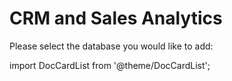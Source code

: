 # CRM and Sales Analytics

 Please select the database you would like to add:

import DocCardList from '@theme/DocCardList';

<DocCardList />
